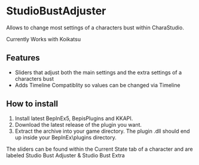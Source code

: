 # StudioBustAdjuster
Allows to change most settings of a characters bust within CharaStudio.

Currently Works with Koikatsu

## Features
- Sliders that adjust both the main settings and the extra settings of a characters bust
- Adds Timeline Compatiblity so values can be changed via Timeline

## How to install
1. Install latest BepInEx5, BepisPlugins and KKAPI.
2. Download the latest release of the plugin you want.
3. Extract the archive into your game directory. The plugin .dll should end up inside your BepInEx\plugins directory.

The sliders can be found within the Current State tab of a character and are labeled Studio Bust Adjuster & Studio Bust Extra
